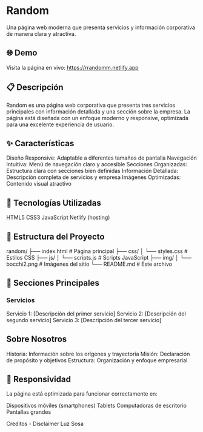 # Random
Una página web moderna que presenta servicios y información corporativa de manera clara y atractiva.
## 🌐 Demo
Visita la página en vivo: https://rrandomm.netlify.app
## 📋 Descripción
Random es una página web corporativa que presenta tres servicios principales con información detallada y una sección sobre la empresa. La página está diseñada con un enfoque moderno y responsive, optimizada para una excelente experiencia de usuario.
## ✨ Características

Diseño Responsive: Adaptable a diferentes tamaños de pantalla
Navegación Intuitiva: Menú de navegación claro y accesible
Secciones Organizadas: Estructura clara con secciones bien definidas
Información Detallada: Descripción completa de servicios y empresa
Imágenes Optimizadas: Contenido visual atractivo

## 🚀 Tecnologías Utilizadas

HTML5
CSS3
JavaScript
Netlify (hosting)

## 📁 Estructura del Proyecto
random/
├── index.html          # Página principal
├── css/
│   └── styles.css      # Estilos CSS
├── js/
│   └── scripts.js      # Scripts JavaScript
├── img/
│   └── bocchi2.png     # Imágenes del sitio
└── README.md           # Este archivo
## 🎯 Secciones Principales
### Servicios

Servicio 1: [Descripción del primer servicio]
Servicio 2: [Descripción del segundo servicio]
Servicio 3: [Descripción del tercer servicio]

## Sobre Nosotros

Historia: Información sobre los orígenes y trayectoria
Misión: Declaración de propósito y objetivos
Estructura: Organización y enfoque empresarial

## 📱 Responsividad
La página está optimizada para funcionar correctamente en:

Dispositivos móviles (smartphones)
Tablets
Computadoras de escritorio
Pantallas grandes

Creditos - Disclaimer
Luz Sosa
